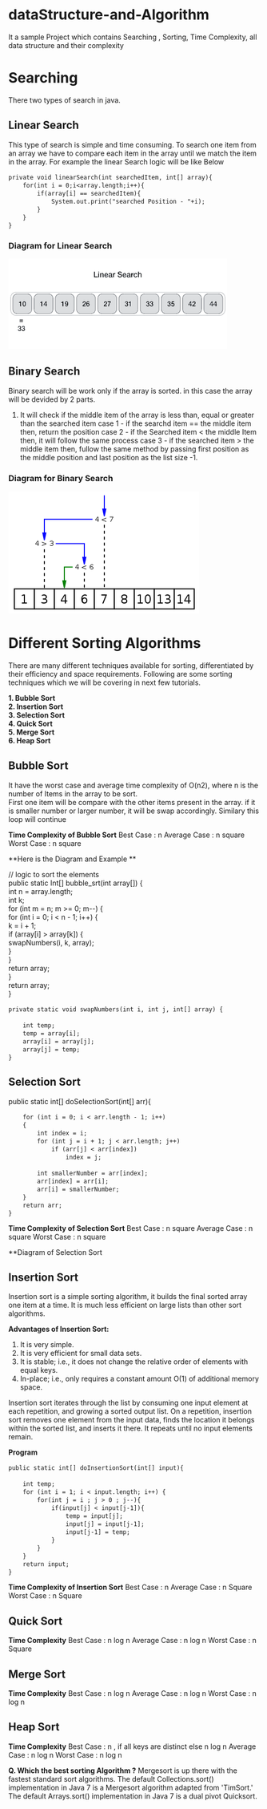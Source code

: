 # dataStructure-and-Algorithm
It a sample Project which contains Searching , Sorting, Time Complexity, all data structure and their complexity

# Searching  
There two types of search in java.

## Linear Search  
This type of search is simple and time consuming. To search one item from an array we have to compare each item in the array until we match the item in the array.
For example the linear Search logic will be like Below  
  
    private void linearSearch(int searchedItem, int[] array){  
        for(int i = 0;i<array.length;i++){  
            if(array[i] == searchedItem){ 
                System.out.print("searched Position - "+i);  
            }  
        }  
    }  
      
 ### Diagram for Linear Search
 ![alt tag](https://github.com/spdobest/dataStructure-and-Algorithm/blob/master/images/linearSearch.gif)
      
## Binary Search
Binary search will be work only if the array is sorted. in this case the array will be devided by 2 parts.  
1. It will check if the middle item of the array is less than, equal or greater than the searched item
case 1  - if the searchd item == the middle item then, return the position
case 2 - if the Searched item < the middle Item then, it will follow the same process
case 3 - if the searched item > the middle item then, fullow the same method by passing first position as the middle position and last position as the list size -1.

 ### Diagram for Binary Search
 ![alt tag](https://github.com/spdobest/dataStructure-and-Algorithm/blob/master/images/binarysearch.png)


# Different Sorting Algorithms  
There are many different techniques available for sorting, differentiated by their efficiency and space requirements. Following are some sorting techniques which we will be covering in next few tutorials.  
  
**1. Bubble Sort  
2. Insertion Sort  
3. Selection Sort  
4. Quick Sort  
5. Merge Sort  
6. Heap Sort**  
  
## Bubble Sort   
It have the worst case and average time complexity of O(n2), where n is the number of Items in the array to be sort.  
First one item will be compare with the other items present in the array. if it is smaller number or larger number, it will be swap accordingly. Similary this loop will continue  
  
**Time Complexity of Bubble Sort** 
Best Case    : n
Average Case : n square
Worst Case   : n square
    
**Here is the Diagram and Example **  
  
// logic to sort the elements  
    public static Int[] bubble_srt(int array[]) {  
        int n = array.length;  
        int k;  
        for (int m = n; m >= 0; m--) {  
            for (int i = 0; i < n - 1; i++) {  
                k = i + 1;  
                if (array[i] > array[k]) {  
                    swapNumbers(i, k, array);  
                }  
            }  
            return array;  
        }  
        return array;  
    }  
  
    private static void swapNumbers(int i, int j, int[] array) {  
  
        int temp;  
        temp = array[i];  
        array[i] = array[j];  
        array[j] = temp;  
    }  
      
## Selection Sort  

  public static int[] doSelectionSort(int[] arr){  
           
        for (int i = 0; i < arr.length - 1; i++)  
        {  
            int index = i;  
            for (int j = i + 1; j < arr.length; j++)  
                if (arr[j] < arr[index])   
                    index = j;  
        
            int smallerNumber = arr[index];    
            arr[index] = arr[i];  
            arr[i] = smallerNumber;  
        }  
        return arr;  
    }  
    
   
**Time Complexity of Selection Sort** 
Best Case    : n square
Average Case : n square
Worst Case   : n square
       
**Diagram of Selection Sort  
  

    
## Insertion Sort  
  
Insertion sort is a simple sorting algorithm, it builds the final sorted array one item at a time. It is much less efficient on large lists than other sort algorithms.  
  
**Advantages of Insertion Sort:**     
  
1) It is very simple.  
2) It is very efficient for small data sets.  
3) It is stable; i.e., it does not change the relative order of elements with equal keys.  
4) In-place; i.e., only requires a constant amount O(1) of additional memory space.  
  
Insertion sort iterates through the list by consuming one input element at each repetition, and growing a sorted output list. On a repetition, insertion sort removes one element from the input data, finds the location it belongs within the sorted list, and inserts it there. It repeats until no input elements remain.   
  
**Program**  
   
    public static int[] doInsertionSort(int[] input){  
           
        int temp;  
        for (int i = 1; i < input.length; i++) {  
            for(int j = i ; j > 0 ; j--){  
                if(input[j] < input[j-1]){  
                    temp = input[j];  
                    input[j] = input[j-1];  
                    input[j-1] = temp;  
                }  
            }  
        }  
        return input;  
    }  
    
    
**Time Complexity of Insertion Sort** 
Best Case    : n
Average Case : n Square
Worst Case   : n Square
    
## Quick Sort  
  
  
    
**Time Complexity** 
Best Case    : n log n
Average Case : n log n
Worst Case   : n Square
    
## Merge Sort  
    
     
       
**Time Complexity** 
Best Case    : n log n
Average Case : n log n
Worst Case   : n log n
    
## Heap Sort  
  
    
**Time Complexity** 
Best Case    : n , if all keys are distinct else n log n
Average Case : n log n
Worst Case   : n log n  

**Q. Which the best sorting Algorithm ?**
Mergesort is up there with the fastest standard sort algorithms. The default Collections.sort() implementation in Java 7 is a Mergesort algorithm adapted from 'TimSort.' The default Arrays.sort() implementation in Java 7 is a dual pivot Quicksort.  
  
  
    
 

